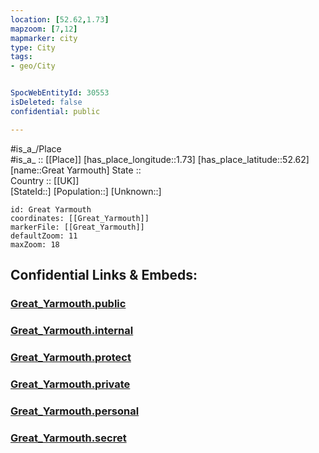```yaml
---
location: [52.62,1.73] 
mapzoom: [7,12] 
mapmarker: city 
type: City
tags:
- geo/City


SpocWebEntityId: 30553
isDeleted: false
confidential: public

---
```

#is_a_/Place  
#is_a_ :: [[Place]] 
[has_place_longitude::1.73] 
[has_place_latitude::52.62] 
[name::Great Yarmouth] 
State ::  
Country :: [[UK]]  
[StateId::] 
[Population::] 
[Unknown::] 


```leaflet
id: Great Yarmouth
coordinates: [[Great_Yarmouth]] 
markerFile: [[Great_Yarmouth]] 
defaultZoom: 11 
maxZoom: 18
```


## Confidential Links & Embeds: 

### [Great_Yarmouth.public](/_public/\Earth\Continent\Europe\Europe~North\UK\England\Regions~England\East_of_England\Norfolk,County\cities~Norfolk\GreatYarmouth\cities~GreatYarmouthGreat_Yarmouth.public.md) 

### [Great_Yarmouth.internal](/_internal/\Earth\Continent\Europe\Europe~North\UK\England\Regions~England\East_of_England\Norfolk,County\cities~Norfolk\GreatYarmouth\cities~GreatYarmouthGreat_Yarmouth.internal.md) 

### [Great_Yarmouth.protect](/_protect/\Earth\Continent\Europe\Europe~North\UK\England\Regions~England\East_of_England\Norfolk,County\cities~Norfolk\GreatYarmouth\cities~GreatYarmouthGreat_Yarmouth.protect.md) 

### [Great_Yarmouth.private](/_private/\Earth\Continent\Europe\Europe~North\UK\England\Regions~England\East_of_England\Norfolk,County\cities~Norfolk\GreatYarmouth\cities~GreatYarmouthGreat_Yarmouth.private.md) 

### [Great_Yarmouth.personal](/_personal/\Earth\Continent\Europe\Europe~North\UK\England\Regions~England\East_of_England\Norfolk,County\cities~Norfolk\GreatYarmouth\cities~GreatYarmouthGreat_Yarmouth.personal.md) 

### [Great_Yarmouth.secret](/_secret/\Earth\Continent\Europe\Europe~North\UK\England\Regions~England\East_of_England\Norfolk,County\cities~Norfolk\GreatYarmouth\cities~GreatYarmouthGreat_Yarmouth.secret.md)

